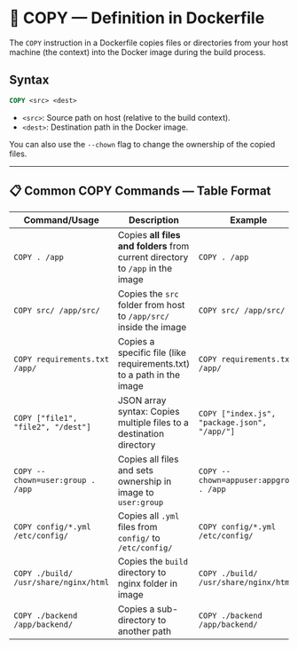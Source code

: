 
# 🧱 COPY — Definition in Dockerfile

The `COPY` instruction in a Dockerfile copies files or directories from your host machine (the context) into the Docker image during the build process.

## Syntax

```dockerfile
COPY <src> <dest>
```
- `<src>`: Source path on host (relative to the build context).
- `<dest>`: Destination path in the Docker image.

You can also use the `--chown` flag to change the ownership of the copied files.

---

## 📋 Common COPY Commands — Table Format

| **Command/Usage**                     | **Description**                                                                 | **Example**                                                |
|--------------------------------------|---------------------------------------------------------------------------------|------------------------------------------------------------|
| `COPY . /app`                        | Copies **all files and folders** from current directory to `/app` in the image | `COPY . /app`                                              |
| `COPY src/ /app/src/`                | Copies the `src` folder from host to `/app/src/` inside the image              | `COPY src/ /app/src/`                                      |
| `COPY requirements.txt /app/`       | Copies a specific file (like requirements.txt) to a path in the image          | `COPY requirements.txt /app/`                              |
| `COPY ["file1", "file2", "/dest"]`  | JSON array syntax: Copies multiple files to a destination directory            | `COPY ["index.js", "package.json", "/app/"]`              |
| `COPY --chown=user:group . /app`     | Copies all files and sets ownership in image to `user:group`                   | `COPY --chown=appuser:appgroup . /app`                    |
| `COPY config/*.yml /etc/config/`     | Copies all `.yml` files from `config/` to `/etc/config/`                       | `COPY config/*.yml /etc/config/`                          |
| `COPY ./build/ /usr/share/nginx/html`| Copies the `build` directory to nginx folder in image                          | `COPY ./build/ /usr/share/nginx/html`                     |
| `COPY ./backend /app/backend/`       | Copies a sub-directory to another path                                         | `COPY ./backend /app/backend/`                            |